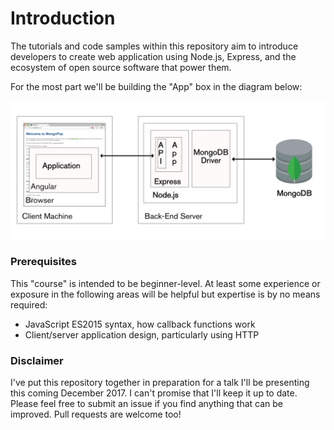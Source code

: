 # Introduction
The tutorials and code samples within this repository aim to introduce developers to create web application using Node.js,  Express, and the ecosystem of open source software that power them. 

For the most part we'll be building the "App" box in the diagram below:

![alt text](../_img/MEAN_Stack.png "Request delegate pipeline")

### Prerequisites
This "course" is intended to be beginner-level. At least some experience or exposure in the following areas will be helpful but expertise is by no means required:
- JavaScript ES2015 syntax, how callback functions work
- Client/server application design, particularly using HTTP

### Disclaimer
I've put this repository together in preparation for a talk I'll be presenting this coming December 2017. I can't promise that I'll keep it up to date. Please feel free to submit an issue if you find anything that can be improved. Pull requests are welcome too!